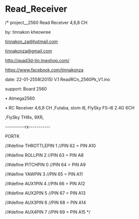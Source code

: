 # Read_Receiver
/*
project__2560 Read Receiver 4,6,8 CH

by: tinnakon kheowree  

tinnakon_za@hotmail.com

tinnakonza@gmail.com

http://quad3d-tin.lnwshop.com/

https://www.facebook.com/tinnakonza

date: 22-01-2558(2015)  V.1 ReadRCn_2560Pk_V1.ino

support:  Board 2560  

• Atmega2560

• RC Receiver 4,6,8 CH ,Futaba, stom i6, FlySky FS-i6 2.4G 6CH

  ,FlySky TH9x, 9XR,

----------rx-----------   

PORTK

//#define THROTTLEPIN                1  //PIN 62 =  PIN A10

//#define ROLLPIN                    2  //PIN 63 =  PIN A8

//#define PITCHPIN                   0  //PIN 64 =  PIN A9

//#define YAWPIN                     3  //PIN 65 =  PIN A11

//#define AUX1PIN                    4  //PIN 66 =  PIN A12

//#define AUX2PIN                    5  //PIN 67 =  PIN A13

//#define AUX3PIN                    6  //PIN 68 =  PIN A14

//#define AUX4PIN                    7  //PIN 69 =  PIN A15
*/
